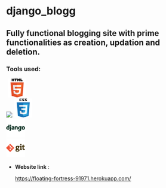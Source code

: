 # django_blogg

## Fully functional blogging site with prime functionalities as creation, updation and deletion.
   ### Tools used:
  <img src="https://raw.githubusercontent.com/github/explore/80688e429a7d4ef2fca1e82350fe8e3517d3494d/topics/html/html.png" width=10% height=5%/>  
  <img src="https://www.herokucdn.com/deploy/button.svg"/>
  <img src="https://raw.githubusercontent.com/github/explore/80688e429a7d4ef2fca1e82350fe8e3517d3494d/topics/css/css.png" width=10% height=5%/>  
  <img src="https://raw.githubusercontent.com/github/explore/80688e429a7d4ef2fca1e82350fe8e3517d3494d/topics/django/django.png" width=10% height=5%/>  
  <img src="https://raw.githubusercontent.com/github/explore/80688e429a7d4ef2fca1e82350fe8e3517d3494d/topics/git/git.png" width=10% height=5%>


*  **Website link** :
 
   https://floating-fortress-91971.herokuapp.com/
   

